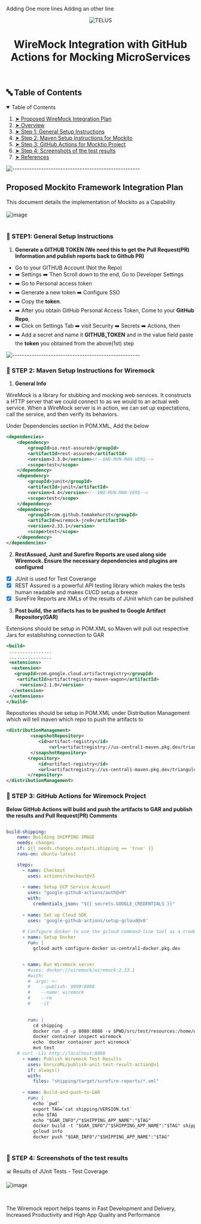 Adding One more lines 
Adding an other line
<p align="center"> 
<img src="https://user-images.githubusercontent.com/100637276/163732513-0201b81d-d6d6-4ab9-9cf3-3f6b6c1e2f44.png" alt="TELUS">
</p>
 
<h1 id="heading" align="center">WireMock Integration with GitHub Actions for Mocking MicroServices</h1>


<br>

<h2 id="table-of-contents"> 🔤 Table of Contents</h2>

<details open="open">
  <summary>Table of Contents</summary>
  <ol>
    <li><a href="#proposed-wiremock-integration-plan"> ➤ Proposed WireMock Integration Plan</a></li>
    <li><a href="#overview"> ➤ Overview</a></li>
    <li><a href="#step1"> ➤ Step 1: General Setup Instructions </a></li>
    <li><a href="#step2"> ➤ Step 2: Maven Setup Instructions for Mockito </a></li>
    <li><a href="#step3"> ➤ Step 3: GitHub Actions for Mocktio Project </a></li>
    <li><a href="#step4"> ➤ Step 4: Screenshots of the test results </a></li>
    <li><a href="#references"> ➤ References</a></li>
   </ol>
</details>

![-----------------------------------------------------](https://raw.githubusercontent.com/andreasbm/readme/master/assets/lines/rainbow.png)


## Proposed Mockito Framework Integration Plan

This document details the implementation of Mockito as a Capability
<br>
<br>
![image](https://user-images.githubusercontent.com/100637276/163222841-6ad7a78b-6937-4718-a5ea-f4a661c9cd67.png)
<br>
<br>
<!-- STEP1 -->
<h3 id="step1"> 🔰 STEP1: General Setup Instructions</h3>

1. **Generate a GITHUB TOKEN (We need this to get the Pull Request(PR) Information and publish reports back to Github PR)**
 * Go to your GITHUB Account (Not the Repo) 
 * ➡️ Settings ➡️ Then Scroll down to the end, Go to Developer Settings
 * ➡️ Go to Personal access token
 * ➡️ Generate a new token ➡️ Configure SSO 
 * ➡️ Copy the **token**.
 * ➡️ After you obtain GitHub Personal Access Token, Come to your **GitHub Repo**, 
 * ➡️ Click on Settings Tab ➡️ visit Security ➡️ Secrets ➡️ Actions, then 
 * ➡️ Add a secret and name it **GITHUB_TOKEN**  and in the value field paste the **token** you obtained from the above(1st) step

![-----------------------------------------------------](https://raw.githubusercontent.com/andreasbm/readme/master/assets/lines/rainbow.png)

<!-- STEP2 -->
<h3 id="step2"> 🔰 STEP 2: Maven Setup Instructions for Wiremock</h3>

1. **General Info**

WireMock is a library for stubbing and mocking web services. It constructs a HTTP server that we could connect to as we would to an actual web service. When a WireMock server is in action, we can set up expectations, call the service, and then verify its behaviors.
<p>Under Dependencies section in POM.XML, Add the below</p>

```XML
<dependencies>
	<dependency>
	    <groupId>io.rest-assured</groupId>
	    <artifactId>rest-assured</artifactId>
	    <version>3.3.0</version><!--$NO-MVN-MAN-VER$-->
	    <scope>test</scope>
	</dependency>
	<dependency>
	    <groupId>junit</groupId>
	    <artifactId>junit</artifactId>
	    <version>4.4</version><!--$NO-MVN-MAN-VER$-->
	    <scope>test</scope>
	</dependency>
	<dependency>
	    <groupId>com.github.tomakehurst</groupId>
	    <artifacId>wiremock-jre8</artifactId>
	    <version>2.33.1</version>
	    <scope>test</scope>
	</dependency>
</dependencies>
```
2. **RestAssued, Junit and Surefire Reports are used along side Wiremock. Ensure the necessary dependencies and plugins are configured**
 
- [x] JUnit is used for Test Coverange
- [x] REST Assured is a powerful API testing library which makes the tests human readable and makes CI/CD setup a breeze
- [x] SureFire Reports are XMLs of the results of JUnit which can be pulished

3. **Post build, the artifacts has to be pushed to Google Artifact Repository(GAR)**
 
Extensions should be setup in POM.XML so Maven will pull out respective Jars for establishing connection to GAR

```XML
<build>
 ................
 ................
 <extensions>
  <extension>
   <groupId>com.google.cloud.artifactregistry</groupId>
    <artifactId>artifactregistry-maven-wagon</artifactId>
     <version>2.1.0</version>
  </extension>
 </extensions>
</build>
```
Repositories should be setup in POM.XML under Distribution Management which will tell maven which repo to push the artifacts to

```XML
<distributionManagement>
    	 <snapshotRepository>
      		<id>artifact-registry</id>
      			<url>artifactregistry://us-central1-maven.pkg.dev/triangulum-ctv/mockitodemoapp</url>
    	 </snapshotRepository>
    	<repository>
      		<id>artifact-registry</id>
      		<url>artifactregistry://us-central1-maven.pkg.dev/triangulum-ctv/mockitodemoapp</url>
    	</repository>
</distributionManagement>
```
<!-- STEP3 -->
<h3 id="step3"> 🔰 STEP 3: GitHub Actions for Wiremock Project</h3>

**Below GitHub Actions will build and push the artifacts to GAR and publish the results and Pull Request(PR) Comments**

```YAML

build-shipping:
    name: Building SHIPPING IMAGE
    needs: changes
    if: ${{ needs.changes.outputs.shipping == 'true' }}
    runs-on: ubuntu-latest

    steps:
      - name: Checkout
        uses: actions/checkout@v3
                       
      - name: Setup GCP Service Account
        uses: "google-github-actions/auth@v0"
        with:
          credentials_json: "${{ secrets.GOOGLE_CREDENTIALS }}"
      
      - name: Set up Cloud SDK
        uses: 'google-github-actions/setup-gcloud@v0'
      
      # Configure docker to use the gcloud command-line tool as a credential helper
      - name: Setup Docker
        run: |
          gcloud auth configure-docker us-central1-docker.pkg.dev


      - name: Run Wiremock server
        #uses: docker://wiremock/wiremock:2.33.1 
        #with:
        #  args: >-
        #    --publish: 9999:8080
        #    --name: wiremock
        #    --rm
        #    -it

       
        run: |
          cd shipping
          docker run -d -p 8080:8080 -v $PWD/src/test/resources:/home/wiremock --name wiremock wiremock/wiremock:2.33.1
          docker container inspect wiremock
          echo `docker container port wiremock`
          mvn test
    # curl -LIs http://localhost:8080
      - name: Publish Wiremock Test Results
        uses: EnricoMi/publish-unit-test-result-action@v1
        if: always()
        with:
          files: "shipping/target/surefire-reports/*.xml"
       
      - name: Build-and-push-to-GAR
        run: |
          echo `pwd`
          export TAG=`cat shipping/VERSION.txt`
          echo $TAG
          echo "$GAR_INFO"/"$SHIPPING_APP_NAME":"$TAG"
          docker build -t "$GAR_INFO"/"$SHIPPING_APP_NAME":"$TAG" shipping/
          gcloud info
          docker push "$GAR_INFO"/"$SHIPPING_APP_NAME":"$TAG"
	  
 ```
<!-- STEP4 -->
<h3 id="step4"> 🔰 STEP 4: Screenshots of the test results</h3>

📊 Results of JUnit Tests - Test Coverage

![image](https://raw.githubusercontent.com/koushikgurijala/robotShop/main/wiremock-test-result.png)


<br>

The Wiremock report helps teams in Fast Development and Delivery, Increased Productivity and High App Quality and Performance
